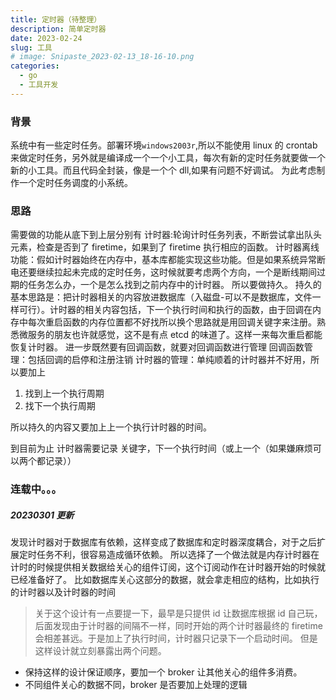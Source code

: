 ```yaml
---
title: 定时器（待整理）
description: 简单定时器
date: 2023-02-24
slug: 工具
# image: Snipaste_2023-02-13_18-16-10.png
categories:
  - go
  - 工具开发
---
```


### 背景

系统中有一些定时任务。部署环境`windows2003r`,所以不能使用 linux 的 crontab 来做定时任务，另外就是编译成一个一个小工具，每次有新的定时任务就要做一个新的小工具。而且代码全封装，像是一个个 dll,如果有问题不好调试。
为此考虑制作一个定时任务调度的小系统。

### 思路

需要做的功能从底下到上层分别有
计时器:轮询计时任务列表，不断尝试拿出队头元素，检查是否到了 firetime，如果到了 firetime 执行相应的函数。
计时器离线功能：假如计时器始终在内存中，基本库都能实现这些功能。但是如果系统异常断电还要继续拉起未完成的定时任务，这时候就要考虑两个方向，一个是断线期间过期的任务怎么办，一个是怎么找到之前内存中的计时器。
所以要做持久。
持久的基本思路是：把计时器相关的内容放进数据库（入磁盘-可以不是数据库，文件一样可行）。计时器的相关内容包括，下一个执行时间和执行的函数，由于回调在内存中每次重启函数的内存位置都不好找所以换个思路就是用回调关键字来注册。熟悉微服务的朋友也许就感觉，这不是有点 etcd 的味道了。这样一来每次重启都能恢复计时器。
进一步既然要有回调函数，就要对回调函数进行管理
回调函数管理：包括回调的启停和注册注销
计时器的管理：单纯顺着的计时器并不好用，所以要加上

1. 找到上一个执行周期
2. 找下一个执行周期

所以持久的内容又要加上上一个执行计时器的时间。

到目前为止 计时器需要记录 关键字，下一个执行时间（或上一个（如果嫌麻烦可以两个都记录））

### 连载中。。。

##### 20230301 更新

发现计时器对于数据库有依赖，这样变成了数据库和定时器深度耦合，对于之后扩展定时任务不利，很容易造成循环依赖。
所以选择了一个做法就是内存计时器在计时的时候提供相关数据给关心的组件订阅，这个订阅动作在计时器开始的时候就已经准备好了。
比如数据库关心这部分的数据，就会拿走相应的结构，比如执行的计时器以及计时器的时间

> 关于这个设计有一点要提一下，最早是只提供 id 让数据库根据 id 自己玩，后面发现由于计时器的间隔不一样，同时开始的两个计时器最终的 firetime 会相差甚远。于是加上了执行时间，计时器只记录下一个启动时间。
> 但是这样设计就立刻暴露出两个问题。

- 保持这样的设计保证顺序，要加一个 broker 让其他关心的组件多消费。
- 不同组件关心的数据不同，broker 是否要加上处理的逻辑

